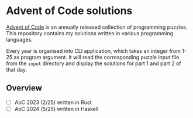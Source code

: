 # Advent of Code solutions

[Advent of Code](https://adventofcode.com) is an annually released collection of programming puzzles. This repository contains my solutions written in various programming languages.  

Every year is organised into CLI application, which takes an integer from 1-25 as program argument. It will read the corresponding puzzle input file from the `input` directory and display the solutions for part 1 and part 2 of that day.

## Overview
- [ ] AoC 2023 (2/25) written in Rust
- [ ] AoC 2024 (5/25) written in Haskell
